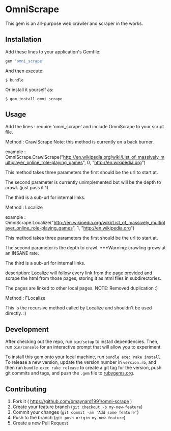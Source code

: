 # OmniScrape

This gem is an all-purpose web crawler and scraper in the works.  

## Installation

Add these lines to your application's Gemfile:

```ruby
gem 'omni_scrape'
```

And then execute:

    $ bundle

Or install it yourself as:

    $ gem install omni_scrape

## Usage
Add the lines :   require 'omni_scrape' and include OmniScrape to your script file.

Method : CrawlScrape  Note: this method is currently on a back burner. 

example : OmniScrape.CrawlScrape("http://en.wikipedia.org/wiki/List_of_massively_multiplayer_online_role-playing_games", 0, "http://en.wikipedia.org")

This method takes three parameters the first should be the url to start at.  

The second parameter is currently unimplemented but will be the depth to crawl. (just pass it 1) 

The third is a sub-url for internal links.

Method : Localize

example : OmniScrape.Localize("http://en.wikipedia.org/wiki/List_of_massively_multiplayer_online_role-playing_games", 1, "http://en.wikipedia.org")

This method takes three parameters the first should be the url to start at.  

The second parameter is the depth to crawl.  ***Warning: crawling grows at an INSANE rate.  

The third is a sub-url for internal links.

description: Localize will follow every link from the page provided and scrape the html from those pages, storing it as html files in subdirectories. 

The pages are linked to other local pages.  NOTE: Removed duplication :) 

Method : FLocalize

This is the recursive method called by Localize and shouldn't be used directly.  :)


## Development

After checking out the repo, run `bin/setup` to install dependencies. Then, run `bin/console` for an interactive prompt that will allow you to experiment.

To install this gem onto your local machine, run `bundle exec rake install`. To release a new version, update the version number in `version.rb`, and then run `bundle exec rake release` to create a git tag for the version, push git commits and tags, and push the `.gem` file to [rubygems.org](https://rubygems.org).

## Contributing

1. Fork it ( https://github.com/bmaynard1991/omni-scrape )
2. Create your feature branch (`git checkout -b my-new-feature`)
3. Commit your changes (`git commit -am 'Add some feature'`)
4. Push to the branch (`git push origin my-new-feature`)
5. Create a new Pull Request
